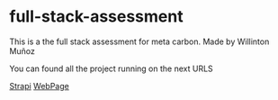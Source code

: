 # full-stack-assessment

This is a the full stack assessment for meta carbon. Made by Willinton Muñoz

You can found all the project running on the next URLS

[Strapi](google.com)
[WebPage](google.com)
